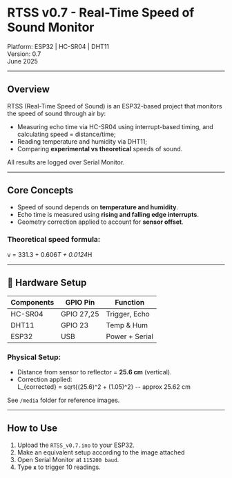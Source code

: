 # RTSS v0.7 - Real-Time Speed of Sound Monitor

Platform: ESP32 | HC-SR04 | DHT11  
Version: 0.7  
June 2025

---

## Overview

RTSS (Real-Time Speed of Sound) is an ESP32-based project that monitors the speed of sound through air by:

- Measuring echo time via HC-SR04 using interrupt-based timing, and calculating speed = distance/time;
- Reading temperature and humidity via DHT11;
- Comparing **experimental vs theoretical** speeds of sound.

All results are logged over Serial Monitor.

---

## Core Concepts

- Speed of sound depends on **temperature and humidity**.
- Echo time is measured using **rising and falling edge interrupts**.
- Geometry correction applied to account for **sensor offset**.

### Theoretical speed formula:

v = 331.3 + 0.606*T + 0.0124*H

---

## 🔩 Hardware Setup

|Components|  GPIO Pin | Function         |
|----------|-----------|------------------|
| HC-SR04  | GPIO 27,25| Trigger, Echo    |
| DHT11    | GPIO 23   | Temp & Hum       |
| ESP32    | USB       | Power + Serial   |

### Physical Setup:
- Distance from sensor to reflector = **25.6 cm** (vertical).
- Correction applied:  
  L_{corrected} = sqrt{(25.6)^2 + (1.05)^2} -- approx 25.62 cm

See `/media` folder for reference images.

---

## How to Use

1. Upload the `RTSS_v0.7.ino` to your ESP32.
2. Make an equivalent setup according to the image attached
3. Open Serial Monitor at `115200 baud`.
4. Type **`x`** to trigger 10 readings.
